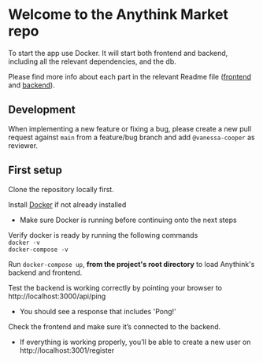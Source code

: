 # Welcome to the Anythink Market repo

To start the app use Docker. It will start both frontend and backend, including all the relevant dependencies, and the db.

Please find more info about each part in the relevant Readme file ([frontend](frontend/readme.md) and [backend](backend/README.md)).

## Development

When implementing a new feature or fixing a bug, please create a new pull request against `main` from a feature/bug branch and add `@vanessa-cooper` as reviewer.

## First setup

Clone the repository locally first.

Install [Docker](https://docs.docker.com/get-docker/) if not already installed

- Make sure Docker is running before continuing onto the next steps

Verify docker is ready by running the following commands\
`docker -v`\
`docker-compose -v`

Run `docker-compose up`, **from the project's root directory** to load Anythink's backend and frontend.

Test the backend is working correctly by pointing your browser to http://localhost:3000/api/ping

- You should see a response that includes 'Pong!'

Check the frontend and make sure it’s connected to the backend.

- If everything is working properly, you’ll be able to create a new user on http://localhost:3001/register
